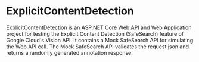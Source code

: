 # ExplicitContentDetection
ExplicitContentDetection is an ASP.NET Core Web API and Web Application project for testing the Explicit Content Detection (SafeSearch) feature of Google Cloud's Vision API.
It contains a Mock SafeSearch API for simulating the Web API call. The Mock SafeSearch API validates the request json and returns a randomly generated annotation response.
